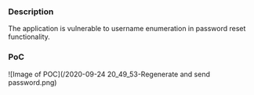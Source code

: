 ### Description
The application is vulnerable to username enumeration in password reset functionality.

### PoC
![Image of POC](/2020-09-24 20_49_53-Regenerate and send password.png)
